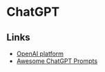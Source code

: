 # ChatGPT

## Links

- [OpenAI platform](https://platform.openai.com/)
- [Awesome ChatGPT Prompts](https://github.com/f/awesome-chatgpt-prompts)
